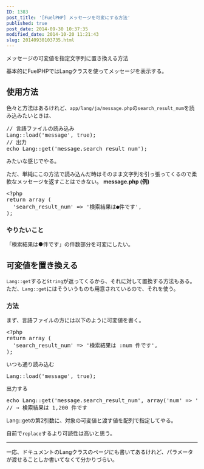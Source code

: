 ```yaml
---
ID: 1383
post_title: '[FuelPHP] メッセージを可変にする方法'
published: true
post_date: 2014-09-30 10:37:35
modified_date: 2014-10-20 11:21:43
slug: 20140930103735.html
---
```

メッセージの可変値を指定文字列に置き換える方法
<!--more-->
基本的にFuelPHPではLangクラスを使ってメッセージを表示する。

<h2>使用方法</h2>
色々と方法はあるけれど、<code>app/lang/ja/message.php</code>の<code>search_result_num</code>を読み込みたいときは、
<pre class="prettyprint linenums lang-php">// 言語ファイルの読み込み
Lang::load('message', true);
// 出力
echo Lang::get('message.search_result_num');</pre>
みたいな感じでやる。

ただ、単純にこの方法で読み込んだ時はそのまま文字列を引っ張ってくるので柔軟なメッセージを返すことはできない。
<b>message.php (例)</b>
<pre class="prettyprint linenums lang-php">&lt;?php
return array (
  &#039;search_result_num&#039; =&gt; &#039;検索結果は●件です&#039;,
);</pre>

<h3>やりたいこと</h3>
「検索結果は●件です」の件数部分を可変にしたい。

<h2>可変値を置き換える</h2>
<code>Lang::get</code>すると<code>String</code>が返ってくるから、それに対して置換する方法もある。
ただ、<code>Lang::get</code>にはそういうものも用意されているので、それを使う。

<h3>方法</h3>
まず、言語ファイルの方には以下のように可変値を書く。
<pre class="prettyprint linenums lang-php">&lt;?php
return array (
  &#039;search_result_num&#039; =&gt; &#039;検索結果は :num 件です&#039;,
);</pre>

いつも通り読み込む
<pre class="prettyprint linenums lang-php">Lang::load('message', true);</pre>

出力する
<pre class="prettyprint linenums lang-php">echo Lang::get('message.search_result_num', array('num' => '1,200'));
// ⇒ 検索結果は 1,200 件です</pre>
Lang::getの第2引数に、対象の可変値と渡す値を配列で指定してやる。

自前で<code>replace</code>するより可読性は高いと思う。
<hr>
一応、ドキュメントのLangクラスのページにも書いてあるけれど、パラメータが渡せることしか書いてなくて分かりづらい。